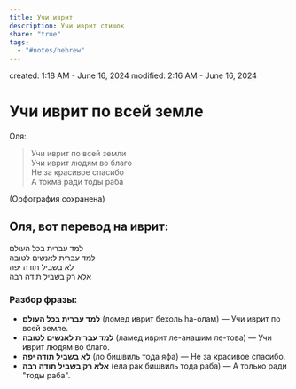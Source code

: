 ```yaml
---
title: Учи иврит
description: Учи иврит стишок
share: "true"
tags:
  - "#notes/hebrew"
---
```


created: 1:18 AM - June 16, 2024
modified: 2:16 AM - June 16, 2024


# Учи иврит по всей земле

Оля: 

> Учи иврит по всей земли  
> Учи иврит людям во благо  
> Не за красивое спасибо  
> А токма ради тоды раба

(Орфография сохранена)

## Оля, вот перевод на иврит:  
  
למד עברית בכל העולם  
למד עברית לאנשים לטובה  
לא בשביל תודה יפה  
אלא רק בשביל תודה רבה  
  
### Разбор фразы:  

- **למד עברית בכל העולם** (ломед иврит бехоль hа-олам) — Учи иврит по всей земле.  
- **למד עברית לאנשים לטובה** (ламед иврит ле-анашим ле-това) — Учи иврит людям во благо.  
- **לא בשביל תודה יפה** (ло бишвиль тода яфа) — Не за красивое спасибо.  
- **אלא רק בשביל תודה רבה** (ела рак бишвиль тода раба) — А только ради "тоды раба".  
  
